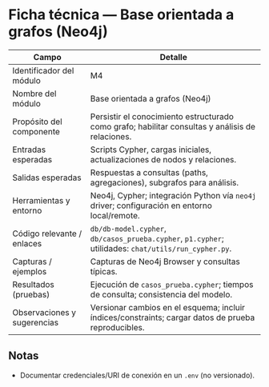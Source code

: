 # Ficha técnica — Base orientada a grafos (Neo4j)

| Campo | Detalle |
|---|---|
| Identificador del módulo | M4 |
| Nombre del módulo | Base orientada a grafos (Neo4j) |
| Propósito del componente | Persistir el conocimiento estructurado como grafo; habilitar consultas y análisis de relaciones. |
| Entradas esperadas | Scripts Cypher, cargas iniciales, actualizaciones de nodos y relaciones. |
| Salidas esperadas | Respuestas a consultas (paths, agregaciones), subgrafos para análisis. |
| Herramientas y entorno | Neo4j, Cypher; integración Python vía `neo4j` driver; configuración en entorno local/remote. |
| Código relevante / enlaces | `db/db-model.cypher`, `db/casos_prueba.cypher`, `p1.cypher`; utilidades: `chat/utils/run_cypher.py`. |
| Capturas / ejemplos | Capturas de Neo4j Browser y consultas típicas. |
| Resultados (pruebas) | Ejecución de `casos_prueba.cypher`; tiempos de consulta; consistencia del modelo. |
| Observaciones y sugerencias | Versionar cambios en el esquema; incluir índices/constraints; cargar datos de prueba reproducibles. |

## Notas
- Documentar credenciales/URI de conexión en un `.env` (no versionado).
